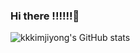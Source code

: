 ### Hi there !!!!!!👋


![kkkimjiyong's GitHub stats](https://github-readme-stats.vercel.app/api?username=kkkimjiyong&show_icons=true&theme=radical)
